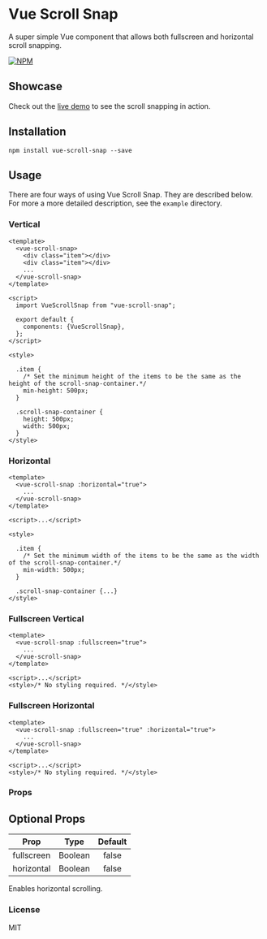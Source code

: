 # Vue Scroll Snap

A super simple Vue component that allows both fullscreen and horizontal scroll snapping.

[![NPM](https://nodei.co/npm/vue-scroll-snap.png?downloads=true&downloadRank=true&stars=true)](https://nodei.co/npm/vue-scroll-snap/)

## Showcase

Check out the [live demo](https://angelomelonas.github.io/vue-scroll-snap/) to see the scroll snapping in action. 

## Installation

`npm install vue-scroll-snap --save`

## Usage

There are four ways of using Vue Scroll Snap. They are described below. For more a more detailed description, see the `example` directory.

### Vertical 

```vue
<template>
  <vue-scroll-snap>
    <div class="item"></div>
    <div class="item"></div>
    ...
  </vue-scroll-snap>
</template>

<script>
  import VueScrollSnap from "vue-scroll-snap";

  export default {
    components: {VueScrollSnap},
  };
</script>

<style>

  .item {
    /* Set the minimum height of the items to be the same as the height of the scroll-snap-container.*/
    min-height: 500px;
  }

  .scroll-snap-container {
    height: 500px;
    width: 500px;
  }
</style>
```

### Horizontal 

```vue
<template>
  <vue-scroll-snap :horizontal="true">
    ...
  </vue-scroll-snap>    
</template>

<script>...</script>

<style>

  .item {
    /* Set the minimum width of the items to be the same as the width of the scroll-snap-container.*/
    min-width: 500px;
  }

  .scroll-snap-container {...}
</style>
```

### Fullscreen Vertical

```vue
<template>
  <vue-scroll-snap :fullscreen="true">
    ...
  </vue-scroll-snap>
</template>

<script>...</script>
<style>/* No styling required. */</style>
```

### Fullscreen Horizontal
```vue
<template>
  <vue-scroll-snap :fullscreen="true" :horizontal="true">
    ...
  </vue-scroll-snap>
</template>

<script>...</script>
<style>/* No styling required. */</style>
```

### Props

## Optional Props
| Prop          | Type          | Default       |
| ------------- |:-------------:|:-------------:|
| fullscreen    | Boolean       | false         |
| horizontal    | Boolean       | false         |
Enables horizontal scrolling.

### License
MIT